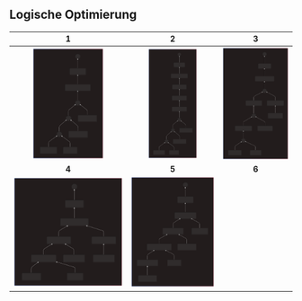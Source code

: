 <!-- -->
 ## Logische Optimierung

|  1  |  2  |  3  |
|:---:|:---:|:---:|
| <img src="img/canonic-001.svg" width=65%> |<img src="img/canonic-002.svg" width=58%> | <img src="img/canonic-003.svg" width=100%> |
|**4**|**5**|**6**|
| <img src="img/canonic-004.svg" width=100%> | <img src="img/canonic-005.svg" width=100%> |  |

